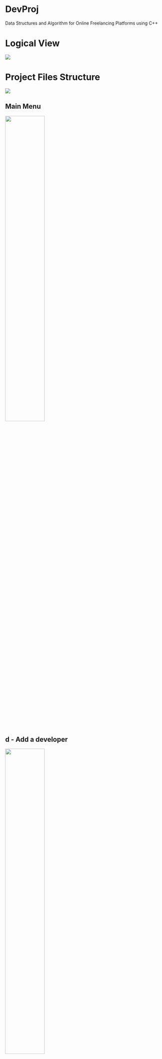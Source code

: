 # DevProj
Data Structures and Algorithm for Online Freelancing Platforms using C++ 
<h1>Logical View</h1>
<img src="https://github.com/trixtipsfix/DevProj/assets/69011613/d7dc9840-7079-45b8-bcfd-733d655c2390">
<h1>Project Files Structure </h1>
<img src="https://github.com/trixtipsfix/DevProj/assets/69011613/c7ce5167-1e75-4d81-bbca-bfc8290221fb">

 
<h2>Main Menu</h2>
<img src="https://github.com/trixtipsfix/DevProj/assets/69011613/4155b101-7d40-4b58-a8df-d141f24044cf" width="50%" height="50%">
<h2>d - Add a developer</h2>
<img src="https://github.com/trixtipsfix/DevProj/assets/69011613/f49384ba-c2d8-4abe-af58-372dd401aed5" width="50%" height="50%">
<h2>p - Add a project</h2>
<img src="https://github.com/trixtipsfix/DevProj/assets/69011613/79e1cd16-978e-47b5-97eb-1bb9ce8e76cb" width="50%" height="50%">

!!!  UNDER CONSTRUCTION !!!

